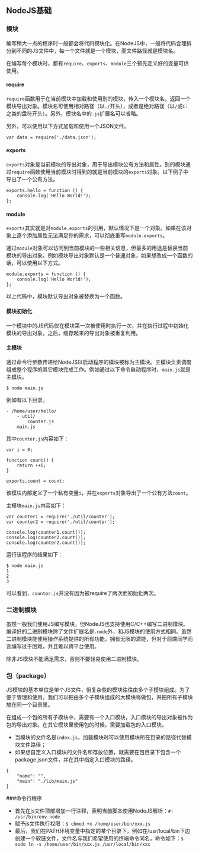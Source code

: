 NodeJS基础
----------------------

### 模块

编写稍大一点的程序时一般都会将代码模块化。在NodeJS中，一般将代码合理拆分到不同的JS文件中，每一个文件就是一个模块，而文件路径就是模块名。

在编写每个模块时，都有`require`、`exports`、`module`三个预先定义好的变量可供使用。

#### require

`require`函数用于在当前模块中加载和使用别的模块，传入一个模块名，返回一个模块导出对象。模块名可使用相对路径（以`./`开头），或者是绝对路径（以`/`或`C:`之类的盘符开头）。另外，模块名中的`.js`扩展名可以省略。

另外，可以使用以下方式加载和使用一个JSON文件。

	var data = require('./data.json');

#### exports

`exports`对象是当前模块的导出对象，用于导出模块公有方法和属性。别的模块通过`require`函数使用当前模块时得到的就是当前模块的`exports`对象。以下例子中导出了一个公有方法。

	exports.hello = function () {
		console.log('Hello World!');
	};

#### module
``exports``其实就是对``module.exports``的引用，默认情况下是一个对象。如果在该对象上逐个添加属性无法满足你的需求，可以彻底重写``module.exports``。

通过`module`对象可以访问到当前模块的一些相关信息，但最多的用途是替换当前模块的导出对象。例如模块导出对象默认是一个普通对象，如果想改成一个函数的话，可以使用以下方式。

	module.exports = function () {
		console.log('Hello World!');
	};

以上代码中，模块默认导出对象被替换为一个函数。

#### 模块初始化

一个模块中的JS代码仅在模块第一次被使用时执行一次，并在执行过程中初始化模块的导出对象。之后，缓存起来的导出对象被重复利用。

#### 主模块

通过命令行参数传递给NodeJS以启动程序的模块被称为主模块。主模块负责调度组成整个程序的其它模块完成工作。例如通过以下命令启动程序时，`main.js`就是主模块。

	$ node main.js


例如有以下目录。

	- /home/user/hello/
		- util/
			counter.js
		main.js

其中`counter.js`内容如下：

	var i = 0;

	function count() {
		return ++i;
	}

	exports.count = count;

该模块内部定义了一个私有变量`i`，并在`exports`对象导出了一个公有方法`count`。

主模块`main.js`内容如下：

	var counter1 = require('./util/counter');
	var	counter2 = require('./util/counter');

	console.log(counter1.count());
	console.log(counter2.count());
	console.log(counter2.count());

运行该程序的结果如下：

	$ node main.js
	1
	2
	3

可以看到，`counter.js`并没有因为被require了两次而初始化两次。

### 二进制模块

虽然一般我们使用JS编写模块，但NodeJS也支持使用C/C++编写二进制模块。编译好的二进制模块除了文件扩展名是`.node`外，和JS模块的使用方式相同。虽然二进制模块能使用操作系统提供的所有功能，拥有无限的潜能，但对于前端同学而言编写过于困难，并且难以跨平台使用。

除非JS模块不能满足需求，否则不要轻易使用二进制模块。

### 包（package）
JS模块的基本单位是单个JS文件，但复杂些的模块往往由多个子模块组成。为了便于管理和使用，我们可以把由多个子模块组成的大模块称做包，并把所有子模块放在同一个目录里。

在组成一个包的所有子模块中，需要有一个入口模块，入口模块的导出对象被作为包的导出对象。在其它模块里使用包的时候，需要加载包的入口模块。

* 当模块的文件名是``index.js``，加载模块时可以使用模块所在目录的路径代替模块文件路径；
* 如果想自定义入口模块的文件名和存放位置，就需要在包目录下包含一个package.json文件，并在其中指定入口模块的路径。
```
{
    "name": "",
    "main": "./lib/main.js"
}
```
###命令行程序
* 首先在js文件顶部增加一行注释，表明当前脚本使用NodeJS解析：``#! /usr/bin/env node``
* 赋予js文件执行权限：``$ chmod +x /home/user/bin/xxx.js``
* 最后，我们在PATH环境变量中指定的某个目录下，例如在/usr/local/bin下边创建一个软链文件，文件名与我们希望使用的终端命令同名，命令如下：``$ sudo ln -s /home/user/bin/xxx.js /usr/local/bin/xxx``



